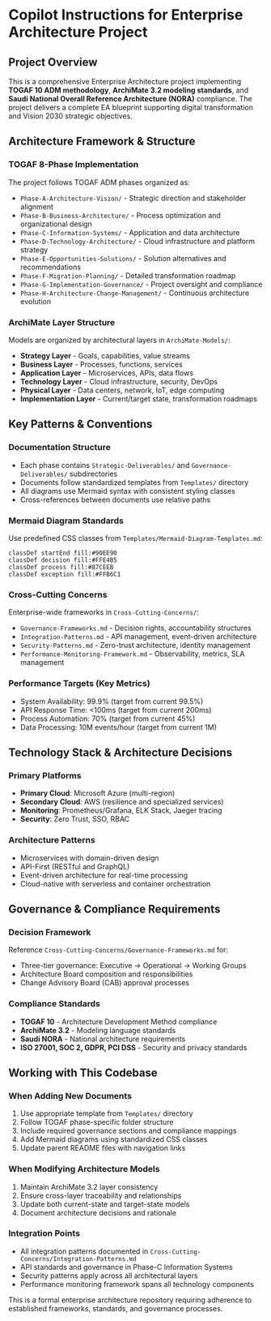 # Copilot Instructions for Enterprise Architecture Project

## Project Overview
This is a comprehensive Enterprise Architecture project implementing **TOGAF 10 ADM methodology**, **ArchiMate 3.2 modeling standards**, and **Saudi National Overall Reference Architecture (NORA)** compliance. The project delivers a complete EA blueprint supporting digital transformation and Vision 2030 strategic objectives.

## Architecture Framework & Structure

### TOGAF 8-Phase Implementation
The project follows TOGAF ADM phases organized as:
- `Phase-A-Architecture-Vision/` - Strategic direction and stakeholder alignment
- `Phase-B-Business-Architecture/` - Process optimization and organizational design  
- `Phase-C-Information-Systems/` - Application and data architecture
- `Phase-D-Technology-Architecture/` - Cloud infrastructure and platform strategy
- `Phase-E-Opportunities-Solutions/` - Solution alternatives and recommendations
- `Phase-F-Migration-Planning/` - Detailed transformation roadmap
- `Phase-G-Implementation-Governance/` - Project oversight and compliance
- `Phase-H-Architecture-Change-Management/` - Continuous architecture evolution

### ArchiMate Layer Structure
Models are organized by architectural layers in `ArchiMate-Models/`:
- **Strategy Layer** - Goals, capabilities, value streams
- **Business Layer** - Processes, functions, services
- **Application Layer** - Microservices, APIs, data flows
- **Technology Layer** - Cloud infrastructure, security, DevOps
- **Physical Layer** - Data centers, network, IoT, edge computing
- **Implementation Layer** - Current/target state, transformation roadmaps

## Key Patterns & Conventions

### Documentation Structure
- Each phase contains `Strategic-Deliverables/` and `Governance-Deliverables/` subdirectories
- Documents follow standardized templates from `Templates/` directory
- All diagrams use Mermaid syntax with consistent styling classes
- Cross-references between documents use relative paths

### Mermaid Diagram Standards
Use predefined CSS classes from `Templates/Mermaid-Diagram-Templates.md`:
```
classDef startEnd fill:#90EE90
classDef decision fill:#FFE4B5  
classDef process fill:#87CEEB
classDef exception fill:#FFB6C1
```

### Cross-Cutting Concerns
Enterprise-wide frameworks in `Cross-Cutting-Concerns/`:
- `Governance-Frameworks.md` - Decision rights, accountability structures
- `Integration-Patterns.md` - API management, event-driven architecture
- `Security-Patterns.md` - Zero-trust architecture, identity management
- `Performance-Monitoring-Framework.md` - Observability, metrics, SLA management

### Performance Targets (Key Metrics)
- System Availability: 99.9% (target from current 99.5%)
- API Response Time: <100ms (target from current 200ms)
- Process Automation: 70% (target from current 45%)
- Data Processing: 10M events/hour (target from current 1M)

## Technology Stack & Architecture Decisions

### Primary Platforms
- **Primary Cloud**: Microsoft Azure (multi-region)
- **Secondary Cloud**: AWS (resilience and specialized services)
- **Monitoring**: Prometheus/Grafana, ELK Stack, Jaeger tracing
- **Security**: Zero Trust, SSO, RBAC

### Architecture Patterns
- Microservices with domain-driven design
- API-First (RESTful and GraphQL)
- Event-driven architecture for real-time processing
- Cloud-native with serverless and container orchestration

## Governance & Compliance Requirements

### Decision Framework
Reference `Cross-Cutting-Concerns/Governance-Frameworks.md` for:
- Three-tier governance: Executive → Operational → Working Groups
- Architecture Board composition and responsibilities
- Change Advisory Board (CAB) approval processes

### Compliance Standards
- **TOGAF 10** - Architecture Development Method compliance
- **ArchiMate 3.2** - Modeling language standards
- **Saudi NORA** - National architecture requirements
- **ISO 27001, SOC 2, GDPR, PCI DSS** - Security and privacy standards

## Working with This Codebase

### When Adding New Documents
1. Use appropriate template from `Templates/` directory
2. Follow TOGAF phase-specific folder structure
3. Include required governance sections and compliance mappings
4. Add Mermaid diagrams using standardized CSS classes
5. Update parent README files with navigation links

### When Modifying Architecture Models
1. Maintain ArchiMate 3.2 layer consistency
2. Ensure cross-layer traceability and relationships
3. Update both current-state and target-state models
4. Document architecture decisions and rationale

### Integration Points
- All integration patterns documented in `Cross-Cutting-Concerns/Integration-Patterns.md`
- API standards and governance in Phase-C Information Systems
- Security patterns apply across all architectural layers
- Performance monitoring framework spans all technology components

This is a formal enterprise architecture repository requiring adherence to established frameworks, standards, and governance processes.